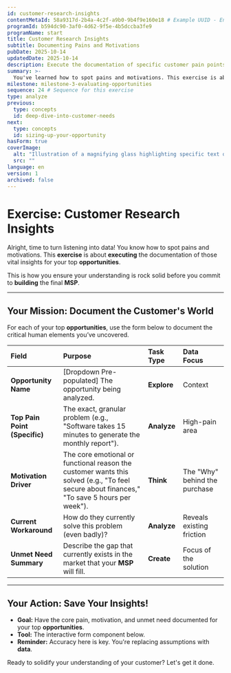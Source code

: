 ```yaml
---
id: customer-research-insights
contentMetaId: 58a9317d-2b4a-4c2f-a9b0-9b4f9e160e18 # Example UUID - Ensure uniqueness
programId: b594dc90-3af0-4d62-9f5e-4b5dccba3fe9
programName: start
title: Customer Research Insights
subtitle: Documenting Pains and Motivations
pubDate: 2025-10-14
updatedDate: 2025-10-14
description: Execute the documentation of specific customer pain points, motivations, and competitor weaknesses for your top opportunities.
summary: >-
  You've learned how to spot pains and motivations. This exercise is about **executing** the documentation of those vital insights for your top **opportunities**. You'll formally record the customer's top pain, their motivation to buy, and the market's biggest flaw, ensuring your **MSP** build is based on solid **data**.
milestone: milestone-3-evaluating-opportunities
sequence: 24 # Sequence for this exercise
type: analyze
previous:
  type: concepts
  id: deep-dive-into-customer-needs
next:
  type: concepts
  id: sizing-up-your-opportunity
hasForm: true
coverImage:
  alt: "Illustration of a magnifying glass highlighting specific text on a document, symbolizing deep analysis and documentation."
  src: ""
language: en
version: 1
archived: false
---
```


# Exercise: Customer Research Insights

Alright, time to turn listening into data! You know how to spot pains and motivations. This **exercise** is about **executing** the documentation of those vital insights for your top **opportunities**.

This is how you ensure your understanding is rock solid before you commit to **building** the final **MSP**.

---

## Your Mission: Document the Customer's World

For each of your top **opportunities**, use the form below to document the critical human elements you’ve uncovered.

| Field                         | Purpose                                                      | Task Type   | Data Focus                    |
| :---------------------------- | :----------------------------------------------------------- | :---------- | :---------------------------- |
| **Opportunity Name**          | [Dropdown Pre-populated] The opportunity being analyzed.     | **Explore** | Context                       |
| **Top Pain Point (Specific)** | The exact, granular problem (e.g., "Software takes 15 minutes to generate the monthly report"). | **Analyze** | High-pain area                |
| **Motivation Driver**         | The core emotional or functional reason the customer wants this solved (e.g., "To feel secure about finances," "To save 5 hours per week"). | **Think**   | The "Why" behind the purchase |
| **Current Workaround**        | How do they currently solve this problem (even badly)?       | **Analyze** | Reveals existing friction     |
| **Unmet Need Summary**        | Describe the gap that currently exists in the market that your **MSP** will fill. | **Create**  | Focus of the solution         |

---

## Your Action: Save Your Insights!

* **Goal:** Have the core pain, motivation, and unmet need documented for your top **opportunities**.
* **Tool:** The interactive form component below.
* **Reminder:** Accuracy here is key. You're replacing assumptions with **data**.

Ready to solidify your understanding of your customer? Let's get it done.